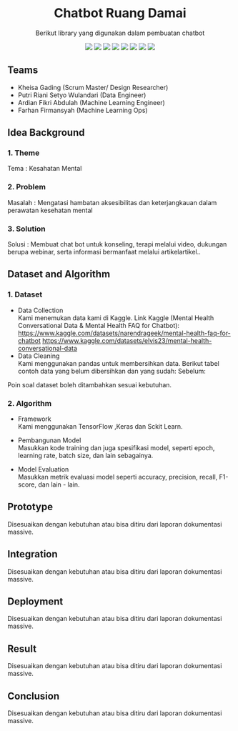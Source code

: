 <h1 align="center">  Chatbot Ruang Damai</h1>

<p align="center"> 
Berikut library yang digunakan dalam pembuatan chatbot
</p>

<div align="center">
    <!-- Your badges here -->
    <img src="https://img.shields.io/badge/python-3670A0?style=for-the-badge&logo=python&logoColor=ffdd54">
    <img src="https://img.shields.io/badge/jupyter-%23FA0F00.svg?style=for-the-badge&logo=jupyter&logoColor=white">
    <img src="https://img.shields.io/badge/flask-%23000.svg?style=for-the-badge&logo=flask&logoColor=white">
    <img src="https://img.shields.io/badge/TensorFlow-%23FF6F00.svg?style=for-the-badge&logo=TensorFlow&logoColor=white">
    <img src="https://img.shields.io/badge/Keras-%23D00000.svg?style=for-the-badge&logo=Keras&logoColor=white">
    <img src="https://img.shields.io/badge/scikit--learn-%23F7931E.svg?style=for-the-badge&logo=scikit-learn&logoColor=white">
    <img src="https://img.shields.io/badge/react-%2320232a.svg?style=for-the-badge&logo=react&logoColor=%2361DAFB">
  <img src="https://img.shields.io/badge/docker-%230db7ed.svg?style=for-the-badge&logo=docker&logoColor=white">

</div>

## Teams

- Kheisa Gading (Scrum Master/
Design Researcher)
- Putri Riani Setyo Wulandari (Data Engineer)
- Ardian Fikri Abdulah (Machine Learning Engineer)
- Farhan Firmansyah (Machine Learning Ops)

## Idea Background

### 1. Theme
Tema : Kesahatan Mental

### 2. Problem
Masalah : Mengatasi hambatan
aksesibilitas dan keterjangkauan dalam perawatan
kesehatan mental

### 3. Solution
Solusi : Membuat chat bot untuk
konseling, terapi melalui video, dukungan berupa
webinar, serta informasi bermanfaat melalui artikelartikel..

## Dataset and Algorithm

### 1. Dataset
- Data Collection <br />
Kami menemukan data kami di Kaggle.
Link Kaggle (Mental Health Conversational Data & Mental Health FAQ for Chatbot):
https://www.kaggle.com/datasets/narendrageek/mental-health-faq-for-chatbot
https://www.kaggle.com/datasets/elvis23/mental-health-conversational-data
- Data Cleaning <br />
Kami menggunakan pandas untuk membersihkan data. Berikut tabel contoh data yang belum dibersihkan dan yang sudah: 
Sebelum:

Poin soal dataset boleh ditambahkan sesuai kebutuhan.

### 2. Algorithm

- Framework <br />
Kami menggunakan TensorFlow ,Keras dan Sckit Learn.

- Pembangunan Model <br />
Masukkan kode training dan juga spesifikasi model, seperti epoch, learning rate, batch size, dan lain sebagainya.

- Model Evaluation <br />
Masukkan metrik evaluasi model seperti accuracy, precision, recall, F1-score, dan lain - lain.

## Prototype
Disesuaikan dengan kebutuhan atau bisa ditiru dari laporan dokumentasi massive.

## Integration
Disesuaikan dengan kebutuhan atau bisa ditiru dari laporan dokumentasi massive.

## Deployment
Disesuaikan dengan kebutuhan atau bisa ditiru dari laporan dokumentasi massive.

## Result
Disesuaikan dengan kebutuhan atau bisa ditiru dari laporan dokumentasi massive.

## Conclusion
Disesuaikan dengan kebutuhan atau bisa ditiru dari laporan dokumentasi massive.
